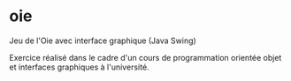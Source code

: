 # oie
Jeu de l'Oie avec interface graphique (Java Swing)

Exercice réalisé dans le cadre d'un cours de programmation orientée objet et interfaces graphiques à l'université. 
